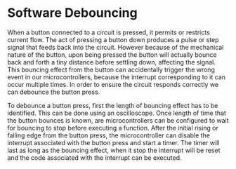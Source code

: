 # Software Debouncing

When a button connected to a circuit is pressed, it permits or restricts current flow. The act of pressing a button down produces a pulse or step signal that feeds back into the circuit. However because of the mechanical nature of the button, upon being pressed the button will actually bounce back and forth a tiny distance before settling down, affecting the signal. This bouncing effect from the button can accidentally trigger the wrong event in our microcontrollers, because the interrupt corresponding to it can occur multiple times. In order to ensure the circuit responds correctly we can debounce the button press.

To debounce a button press, first the length of bouncing effect has to be identified. This can be done using an oscilloscope. Once length of time that the button bounces is known, are microcontrollers can be configured to wait for bouncing to stop before executing a function. After the initial rising or falling edge from the button press, the microcontroller can disable the interrupt associated with the button press and start a timer. The timer will last as long as the bouncing effect, when it stop the interrupt will be reset and the code associated with the interrupt can be executed. 
